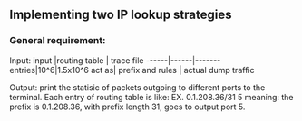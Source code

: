 ## Implementing two IP lookup strategies
### General requirement:
Input:
input |routing table | trace file 
------|------|-------
entries|10^6|1.5x10^6
act as| prefix and rules | actual dump traffic

Output: print the statisic of packets outgoing to different ports to the terminal.
Each entry of routing table is like: EX. 0.1.208.36/31 5 meaning: the prefix is 0.1.208.36, with prefix length 31, goes to output port 5.
